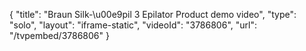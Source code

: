 {
    "title": "Braun Silk-\u00e9pil 3 Epilator Product demo video",
    "type": "solo",
    "layout": "iframe-static",
    "videoId": "3786806",
    "url": "\/tvpembed\/3786806"
}